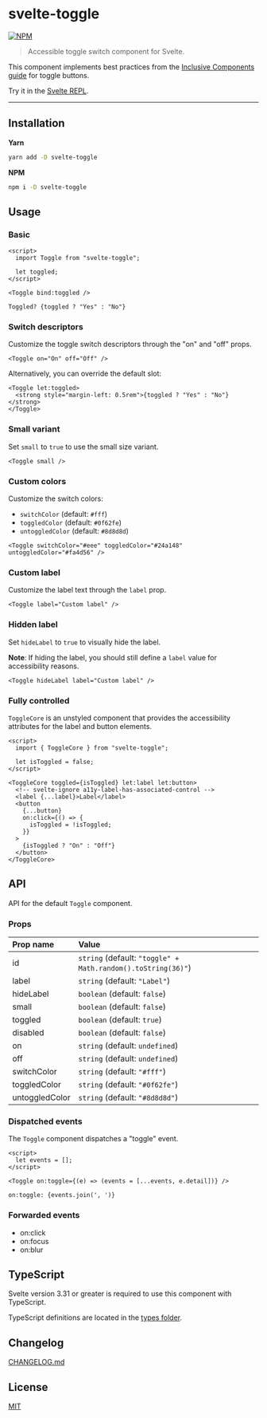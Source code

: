 # svelte-toggle

[![NPM][npm]][npm-url]

> Accessible toggle switch component for Svelte.

<!-- REPO_URL -->

This component implements best practices from the [Inclusive Components guide](https://inclusive-components.design/toggle-button/) for toggle buttons.

Try it in the [Svelte REPL](https://svelte.dev/repl/7eee5c643a684315a4fdfe45964aca61).

---

<!-- TOC -->

## Installation

**Yarn**

```bash
yarn add -D svelte-toggle
```

**NPM**

```bash
npm i -D svelte-toggle
```

## Usage

### Basic

```svelte
<script>
  import Toggle from "svelte-toggle";

  let toggled;
</script>

<Toggle bind:toggled />

Toggled? {toggled ? "Yes" : "No"}
```

### Switch descriptors

Customize the toggle switch descriptors through the "on" and "off" props.

```svelte
<Toggle on="On" off="Off" />
```

Alternatively, you can override the default slot:

```svelte
<Toggle let:toggled>
  <strong style="margin-left: 0.5rem">{toggled ? "Yes" : "No"}</strong>
</Toggle>
```

### Small variant

Set `small` to `true` to use the small size variant.

```svelte
<Toggle small />
```

### Custom colors

Customize the switch colors:

- `switchColor` (default: `#fff`)
- `toggledColor` (default: `#0f62fe`)
- `untoggledColor` (default: `#8d8d8d`)

```svelte
<Toggle switchColor="#eee" toggledColor="#24a148" untoggledColor="#fa4d56" />
```

### Custom label

Customize the label text through the `label` prop.

```svelte
<Toggle label="Custom label" />
```

### Hidden label

Set `hideLabel` to `true` to visually hide the label.

**Note**: If hiding the label, you should still define a `label` value for accessibility reasons.

```svelte
<Toggle hideLabel label="Custom label" />
```

### Fully controlled

`ToggleCore` is an unstyled component that provides the accessibility attributes for the label and button elements.

```svelte
<script>
  import { ToggleCore } from "svelte-toggle";

  let isToggled = false;
</script>

<ToggleCore toggled={isToggled} let:label let:button>
  <!-- svelte-ignore a11y-label-has-associated-control -->
  <label {...label}>Label</label>
  <button
    {...button}
    on:click={() => {
      isToggled = !isToggled;
    }}
  >
    {isToggled ? "On" : "Off"}
  </button>
</ToggleCore>
```

## API

API for the default `Toggle` component.

### Props

| Prop name      | Value                                                        |
| :------------- | :----------------------------------------------------------- |
| id             | `string` (default: `"toggle" + Math.random().toString(36)"`) |
| label          | `string` (default: `"Label"`)                                |
| hideLabel      | `boolean` (default: `false`)                                 |
| small          | `boolean` (default: `false`)                                 |
| toggled        | `boolean` (default: `true`)                                  |
| disabled       | `boolean` (default: `false`)                                 |
| on             | `string` (default: `undefined`)                              |
| off            | `string` (default: `undefined`)                              |
| switchColor    | `string` (default: `"#fff"`)                                 |
| toggledColor   | `string` (default: `"#0f62fe"`)                              |
| untoggledColor | `string` (default: `"#8d8d8d"`)                              |

### Dispatched events

The `Toggle` component dispatches a "toggle" event.

<!-- prettier-ignore-start -->
```svelte
<script>
  let events = [];
</script>

<Toggle on:toggle={(e) => (events = [...events, e.detail])} />

on:toggle: {events.join(', ')}
```
<!-- prettier-ignore-end -->

### Forwarded events

- on:click
- on:focus
- on:blur

## TypeScript

Svelte version 3.31 or greater is required to use this component with TypeScript.

TypeScript definitions are located in the [types folder](./types).

## Changelog

[CHANGELOG.md](CHANGELOG.md)

## License

[MIT](LICENSE)

[npm]: https://img.shields.io/npm/v/svelte-toggle.svg?color=%23ff3e00&style=for-the-badge
[npm-url]: https://npmjs.com/package/svelte-toggle

